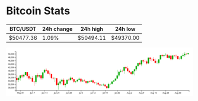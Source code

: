 # Bitcoin Stats

BTC/USDT|24h change|24h high|24h low|
|---|---|---|---|
|$50477.36|1.09%|$50494.11|$49370.00|

<img src="./chart.svg">
